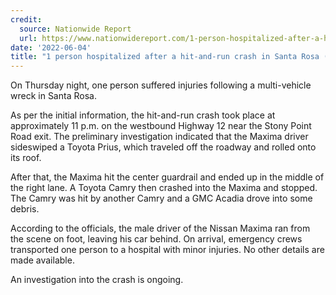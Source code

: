 ```yaml
---
credit:
  source: Nationwide Report
  url: https://www.nationwidereport.com/1-person-hospitalized-after-a-hit-and-run-crash-in-santa-rosa-santa-rosa-ca/
date: '2022-06-04'
title: "1 person hospitalized after a hit-and-run crash in Santa Rosa (Santa Rosa, CA)"
---
```

On Thursday night, one person suffered injuries following a multi-vehicle wreck in Santa Rosa.

As per the initial information, the hit-and-run crash took place at approximately 11 p.m. on the westbound Highway 12 near the Stony Point Road exit. The preliminary investigation indicated that the Maxima driver sideswiped a Toyota Prius, which traveled off the roadway and rolled onto its roof.

After that, the Maxima hit the center guardrail and ended up in the middle of the right lane.  A Toyota Camry then crashed into the Maxima and stopped. The Camry was hit by another Camry and a GMC Acadia drove into some debris.

According to the officials, the male driver of the Nissan Maxima ran from the scene on foot, leaving his car behind. On arrival, emergency crews transported one person to a hospital with minor injuries. No other details are made available.

An investigation into the crash is ongoing.

